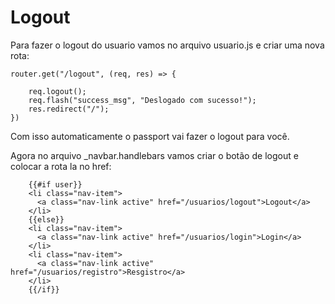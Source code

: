 # Logout

Para fazer o logout do usuario vamos no arquivo usuario.js e criar uma nova rota:

    router.get("/logout", (req, res) => {

        req.logout();
        req.flash("success_msg", "Deslogado com sucesso!");
        res.redirect("/");
    })


Com isso automaticamente o passport vai fazer o logout para você.

Agora no arquivo _navbar.handlebars vamos criar o botão de logout e colocar a rota la no href:

        {{#if user}}
        <li class="nav-item">
          <a class="nav-link active" href="/usuarios/logout">Logout</a>
        </li>
        {{else}}
        <li class="nav-item">
          <a class="nav-link active" href="/usuarios/login">Login</a>
        </li>
        <li class="nav-item">
          <a class="nav-link active" href="/usuarios/registro">Resgistro</a>
        </li>
        {{/if}}

